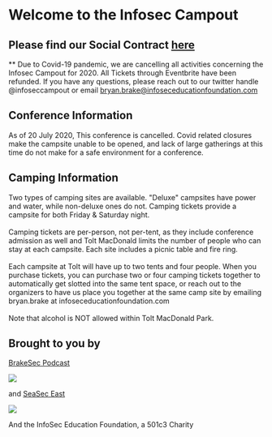 # Welcome to the Infosec Campout 

## Please find our Social Contract [here](Social_contract.md)

** Due to Covid-19 pandemic, we are cancelling all activities concerning the Infosec Campout for 2020. All Tickets through Eventbrite have been refunded. If you have any questions, please reach out to our twitter handle @infoseccampout or email bryan.brake@infoseceducationfoundation.com <br />


## Conference Information
As of 20 July 2020, This conference is cancelled. Covid related closures make the campsite unable to be opened, and lack of large gatherings at this time do not make for a safe environment for a conference. 

## Camping Information
Two types of camping sites are available. "Deluxe" campsites have power and water, while non-deluxe ones do not. Camping tickets provide a campsite for both Friday & Saturday night.<br />
<br />
Camping tickets are per-person, not per-tent, as they include conference admission as well and Tolt MacDonald limits the number of people who can stay at each campsite.  Each site includes a picnic table and fire ring. <br />
<br />
Each campsite at  Tolt will have up to two tents and four people. When you purchase tickets, you can purchase two or four camping tickets together to automatically get slotted into the same tent space, or reach out to the organizers to have us place you together at the same camp site by emailing bryan.brake at infoseceducationfoundation.com <br />
<br />
Note that alcohol is NOT allowed within Tolt MacDonald Park. <br />


## Brought to you by 

[BrakeSec Podcast](https://www.brakeingsecurity.com/)


![](https://infoseccampout.com/BRAKEING-LOGO-01-small.png)


and [SeaSec East](https://www.meetup.com/SEASec-East)


![](https://infoseccampout.com/SeaSecEast.png)

And the InfoSec Education Foundation, a 501c3 Charity


    
